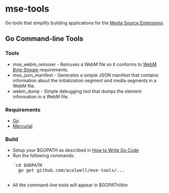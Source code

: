 mse-tools
=========================================

Go tools that simplify building applications for the 
[Media Source Extensions](http://dvcs.w3.org/hg/html-media/raw-file/tip/media-source/media-source.html).

## Go Command-line Tools
### Tools
* mse\_webm\_remuxer - Remuxes a WebM file so it conforms to [WebM Byte Stream](https://w3c.github.io/media-source/webm-byte-stream-format.html) requirements. 
* mse\_json\_manifest - Generates a simple JSON manifest that contains information about the initialization segment and media segments in a WebM file.
* webm\_dump - Simple debugging tool that dumps the element information in a WebM file.

### Requirements
* [Go](http://golang.org/)
* [Mercurial](http://mercurial.selenic.com/)

### Build
- Setup your $GOPATH as described in [How to Write Go Code](http://golang.org/doc/code.html)
- Run the following commands:
    <pre>`cd $GOPATH
    go get github.com/acolwell/mse-tools/...
    `</pre>
- All the command-line tools will appear in $GOPATH/bin

